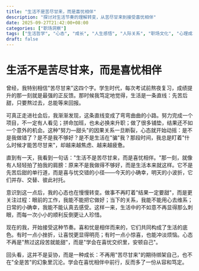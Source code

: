 ```yaml
---
title: "生活不是苦尽甘来，而是喜忧相伴"
description: "探讨对生活节奏的理解转变，从苦尽甘来到接受喜忧相伴"
date: 2025-09-27T21:42:00+08:00
categories: ["职场洞察"]
tags: ["生活哲学", "心态", "成长", "人生感悟", "人际关系", "职场文化", "心理成本", "沟通", "职业发展", "职场关系"]
draft: false
---
```


# 生活不是苦尽甘来，而是喜忧相伴

曾经，我特别相信"苦尽甘来"这四个字。学生时代，每次考试前熬夜复习，成绩提升的那一刻就是最强的正反馈。那时候我笃定地觉得，生活是一条直线：先苦后甜，只要熬过去，总能等来回报。

可真正走进社会后，我渐渐发现，这条直线变成了弯弯曲曲的小路。努力完成一个项目，不一定有人看见；拼命加班，也未必换来升职；做了很多铺垫，结果还不如一个意外的机会。这种"努力—甜头"的因果关系一旦断裂，心态就开始动摇：是不是我做错了？是不是我不够好？是不是生活在"骗"我？那段时间，我总是盯着"什么时候才能苦尽甘来"，却越来越焦虑、越来越疲惫。

直到有一天，我看到一句话："生活不是苦尽甘来，而是喜忧相伴。"那一刻，就像有人轻轻拍了拍我的肩膀：原来不是我做得不够好，而是生活本来就这样。它不是先苦后甜的单行道，而是喜与忧交错的小径——今天的小确幸，明天的小波折，它们并存、交替、彼此衬托。

意识到这一点后，我的心态也在慢慢转变。做事不再盯着"结果一定要甜"，而是更关注过程：眼前的工作，我能不能把它做好；当下的关系，我能不能用心去维系；日常的小确幸，我能不能认真去感受。这样一来，生活中的不如意不再显得那么刺眼，而每一次小小的顺利反倒更让人珍惜。

现在的我，开始接受这种节奏。喜和忧是相伴而来的，它们共同构成了生活的底色。有时一点小挫折，让喜悦更显得明亮；有时一点小惊喜，也能冲淡烦恼。心态不再是"熬过这段苦就能甜"，而是"学会在喜忧交织里，安顿自己"。

回头看，这并不是妥协，而是一种成长：不再用"苦尽甘来"的期待绑架自己，也不在"全是苦"的幻象里沉沦。学会在喜忧相伴中前行，反而多了一份从容和笃定。
